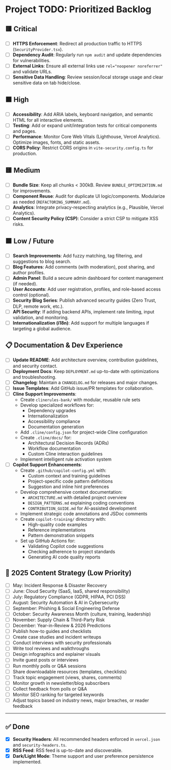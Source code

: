 # Project TODO: Prioritized Backlog

## 🟥 Critical
- [ ] **HTTPS Enforcement**: Redirect all production traffic to HTTPS (`SecurityProvider.tsx`).
- [ ] **Dependency Audit**: Regularly run `npm audit` and update dependencies for vulnerabilities.
- [ ] **External Links**: Ensure all external links use `rel="noopener noreferrer"` and validate URLs.
- [ ] **Sensitive Data Handling**: Review session/local storage usage and clear sensitive data on tab hide/close.

## 🟧 High
- [ ] **Accessibility**: Add ARIA labels, keyboard navigation, and semantic HTML for all interactive elements.
- [ ] **Testing**: Add or expand unit/integration tests for critical components and pages.
- [ ] **Performance**: Monitor Core Web Vitals (Lighthouse, Vercel Analytics). Optimize images, fonts, and static assets.
- [ ] **CORS Policy**: Restrict CORS origins in `vite-security.config.ts` for production.

## 🟨 Medium
- [ ] **Bundle Size**: Keep all chunks < 300kB. Review `BUNDLE_OPTIMIZATION.md` for improvements.
- [ ] **Component Reuse**: Audit for duplicate UI logic/components. Modularize as needed (`REFACTORING_SUMMARY.md`).
- [ ] **Analytics**: Integrate privacy-respecting analytics (e.g., Plausible, Vercel Analytics).
- [ ] **Content Security Policy (CSP)**: Consider a strict CSP to mitigate XSS risks.

## 🟩 Low / Future
- [ ] **Search Improvements**: Add fuzzy matching, tag filtering, and suggestions to blog search.
- [ ] **Blog Features**: Add comments (with moderation), post sharing, and author profiles.
- [ ] **Admin Panel**: Build a secure admin dashboard for content management (if needed).
- [ ] **User Accounts**: Add user registration, profiles, and role-based access control (optional).
- [ ] **Security Blog Series**: Publish advanced security guides (Zero Trust, DLP, remote work, etc.).
- [ ] **API Security**: If adding backend APIs, implement rate limiting, input validation, and monitoring.
- [ ] **Internationalization (i18n)**: Add support for multiple languages if targeting a global audience.

## 📋 Documentation & Dev Experience
- [ ] **Update README**: Add architecture overview, contribution guidelines, and security contact.
- [ ] **Deployment Docs**: Keep `DEPLOYMENT.md` up-to-date with optimizations and troubleshooting.
- [ ] **Changelog**: Maintain a `CHANGELOG.md` for releases and major changes.
- [ ] **Issue Templates**: Add GitHub issue/PR templates for collaboration.
- [ ] **Cline Support Improvements**:
  * Create `clinerules-bank/` with modular, reusable rule sets
  * Develop specialized workflows for:
    - Dependency upgrades
    - Internationalization
    - Accessibility compliance
    - Documentation generation
  * Add `.cline/config.json` for project-wide Cline configuration
  * Create `.cline/docs/` for:
    - Architectural Decision Records (ADRs)
    - Workflow documentation
    - Custom Cline interaction guidelines
  * Implement intelligent rule activation system
- [ ] **Copilot Support Enhancements**:
  * Create `.github/copilot-config.yml` with:
    - Custom context and training guidelines
    - Project-specific code pattern definitions
    - Suggestion and inline hint preferences
  * Develop comprehensive context documentation:
    - `ARCHITECTURE.md` with detailed project overview
    - `DESIGN_PATTERNS.md` explaining coding conventions
    - `CONTRIBUTION_GUIDE.md` for AI-assisted development
  * Implement strategic code annotations and JSDoc comments
  * Create `copilot-training/` directory with:
    - High-quality code examples
    - Reference implementations
    - Pattern demonstration snippets
  * Set up GitHub Actions for:
    - Validating Copilot code suggestions
    - Checking adherence to project standards
    - Generating AI code quality reports

## 📝 2025 Content Strategy (Low Priority)
- [ ] May: Incident Response & Disaster Recovery
- [ ] June: Cloud Security (SaaS, IaaS, shared responsibility)
- [ ] July: Regulatory Compliance (GDPR, HIPAA, PCI DSS)
- [ ] August: Security Automation & AI in Cybersecurity
- [ ] September: Phishing & Social Engineering Defense
- [ ] October: Security Awareness Month (culture, training, leadership)
- [ ] November: Supply Chain & Third-Party Risk
- [ ] December: Year-in-Review & 2026 Predictions
- [ ] Publish how-to guides and checklists
- [ ] Create case studies and incident writeups
- [ ] Conduct interviews with security professionals
- [ ] Write tool reviews and walkthroughs
- [ ] Design infographics and explainer visuals
- [ ] Invite guest posts or interviews
- [ ] Run monthly polls or Q&A sessions
- [ ] Share downloadable resources (templates, checklists)
- [ ] Track topic engagement (views, shares, comments)
- [ ] Monitor growth in newsletter/blog subscribers
- [ ] Collect feedback from polls or Q&A
- [ ] Monitor SEO ranking for targeted keywords
- [ ] Adjust topics based on industry news, major breaches, or reader feedback

---

## ✅ Done
- [x] **Security Headers**: All recommended headers enforced in `vercel.json` and `security-headers.ts`.
- [x] **RSS Feed**: RSS feed is up-to-date and discoverable.
- [x] **Dark/Light Mode**: Theme support and user preference persistence implemented.
